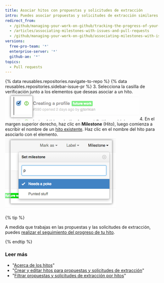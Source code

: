 ```yaml
---
title: Asociar hitos con propuestas y solicitudes de extracción
intro: Puedes asociar propuestas y solicitudes de extracción similares con un hito para realizar un mejor seguimiento de su progreso.
redirect_from:
  - /github/managing-your-work-on-github/tracking-the-progress-of-your-work-with-milestones/associating-milestones-with-issues-and-pull-requests
  - /articles/associating-milestones-with-issues-and-pull-requests
  - /github/managing-your-work-on-github/associating-milestones-with-issues-and-pull-requests
versions:
  free-pro-team: '*'
  enterprise-server: '*'
  github-ae: '*'
topics:
  - Pull requests
---
```


{% data reusables.repositories.navigate-to-repo %}
{% data reusables.repositories.sidebar-issue-pr %}
3. Selecciona la casilla de verificación junto a los elementos que deseas asociar a un hito. ![Casilla de verificación de metadatos de propuestas](/assets/images/help/issues/issues_assign_checkbox.png)
4. En el margen superior derecho, haz clic en **Milestone** (Hito), luego comienza a escribir el nombre de un [hito existente](/articles/creating-and-editing-milestones-for-issues-and-pull-requests). Haz clic en el nombre del hito para asociarlo con el elemento. ![Desplegable de la asignación de los hitos de propuestas](/assets/images/help/issues/issues_assigning_milestone_dropdown.png)

{% tip %}

A medida que trabajas en las propuestas y las solicitudes de extracción, puedes [realizar el seguimiento del progreso de tu hito](/articles/viewing-your-milestone-s-progress).

{% endtip %}

### Leer más

- "[Acerca de los hitos](/articles/about-milestones)"
- "[Crear y editar hitos para propuestas y solicitudes de extracción](/articles/creating-and-editing-milestones-for-issues-and-pull-requests)"
- "[Filtrar propuestas y solicitudes de extracción por hitos](/articles/filtering-issues-and-pull-requests-by-milestone)"
